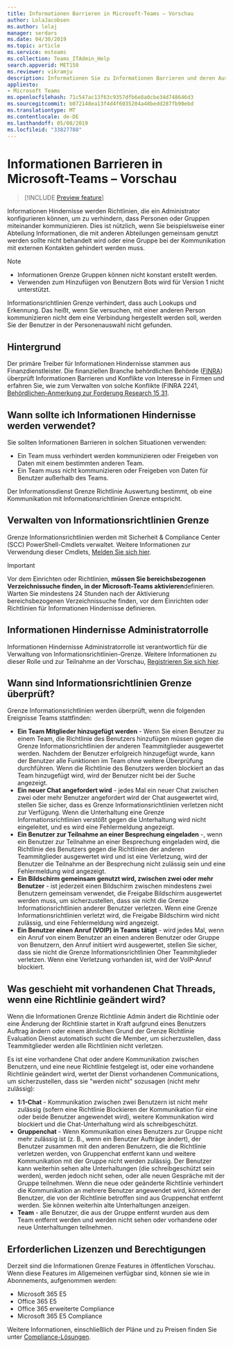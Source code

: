 ```yaml
---
title: Informationen Barrieren in Microsoft-Teams – Vorschau
author: LolaJacobsen
ms.author: lolaj
manager: serdars
ms.date: 04/30/2019
ms.topic: article
ms.service: msteams
ms.collection: Teams_ITAdmin_Help
search.appverid: MET150
ms.reviewer: vikramju
description: Informationen Sie zu Informationen Barrieren und deren Auswirkungen auf Teams.
appliesto:
- Microsoft Teams
ms.openlocfilehash: 71c547ac13f63c9357dfb6e8a0cbe34d748646d3
ms.sourcegitcommit: b072148ea13f4d4f6035204a48bedd287fb90ebd
ms.translationtype: MT
ms.contentlocale: de-DE
ms.lasthandoff: 05/08/2019
ms.locfileid: "33827788"
---
```

# <a name="information-barriers-in-microsoft-teams-preview"></a>Informationen Barrieren in Microsoft-Teams – Vorschau

> [!INCLUDE [Preview feature](includes/preview-feature.md)]

Informationen Hindernisse werden Richtlinien, die ein Administrator konfigurieren können, um zu verhindern, dass Personen oder Gruppen miteinander kommunizieren. Dies ist nützlich, wenn Sie beispielsweise einer Abteilung Informationen, die mit anderen Abteilungen gemeinsam genutzt werden sollte nicht behandelt wird oder eine Gruppe bei der Kommunikation mit externen Kontakten gehindert werden muss.

> [!NOTE]
> - Informationen Grenze Gruppen können nicht konstant erstellt werden.
> - Verwenden zum Hinzufügen von Benutzern Bots wird für Version 1 nicht unterstützt.

Informationsrichtlinien Grenze verhindert, dass auch Lookups und Erkennung. Das heißt, wenn Sie versuchen, mit einer anderen Person kommunizieren nicht dem eine Verbindung hergestellt werden soll, werden Sie der Benutzer in der Personenauswahl nicht gefunden.

## <a name="background"></a>Hintergrund

Der primäre Treiber für Informationen Hindernisse stammen aus Finanzdienstleister. Die finanziellen Branche behördlichen Behörde ([FINRA]( http://www.finra.org/)) überprüft Informationen Barrieren und Konflikte von Interesse in Firmen und erfahren Sie, wie zum Verwalten von solche Konflikte (FINRA 2241, [Behördlichen-Anmerkung zur Forderung Research 15 31](http://www.finra.org/sites/default/files/Regulatory-Notice-15-31_0.pdf).  

## <a name="when-should-i-use-information-barriers"></a>Wann sollte ich Informationen Hindernisse werden verwendet?

Sie sollten Informationen Barrieren in solchen Situationen verwenden:

- Ein Team muss verhindert werden kommunizieren oder Freigeben von Daten mit einem bestimmten anderen Team.
- Ein Team muss nicht kommunizieren oder Freigeben von Daten für Benutzer außerhalb des Teams.

Der Informationsdienst Grenze Richtlinie Auswertung bestimmt, ob eine Kommunikation mit Informationsrichtlinien Grenze entspricht. 

## <a name="managing-information-barrier-policies"></a>Verwalten von Informationsrichtlinien Grenze

Grenze Informationsrichtlinien werden mit Sicherheit & Compliance Center (SCC) PowerShell-Cmdlets verwaltet. Weitere Informationen zur Verwendung dieser Cmdlets, [Melden Sie sich hier](https://forms.office.com/Pages/ResponsePage.aspx?id=v4j5cvGGr0GRqy180BHbR1UzUQTEgHVPtD9W5uih2OlUMEwwUzhJSktIMUw2SDJJOE5FT1lTVzVTSS4u).

> [!IMPORTANT]
> Vor dem Einrichten oder Richtlinien, **müssen Sie bereichsbezogenen Verzeichnissuche finden, in der Microsoft-Teams aktivieren**definieren. Warten Sie mindestens 24 Stunden nach der Aktivierung bereichsbezogenen Verzeichnissuche finden, vor dem Einrichten oder Richtlinien für Informationen Hindernisse definieren.

## <a name="information-barriers-administrator-role"></a>Informationen Hindernisse Administratorrolle

Informationen Hindernisse Administratorrolle ist verantwortlich für die Verwaltung von Informationsrichtlinien-Grenze. Weitere Informationen zu dieser Rolle und zur Teilnahme an der Vorschau, [Registrieren Sie sich hier](https://forms.office.com/Pages/ResponsePage.aspx?id=v4j5cvGGr0GRqy180BHbR1UzUQTEgHVPtD9W5uih2OlUMEwwUzhJSktIMUw2SDJJOE5FT1lTVzVTSS4u).

## <a name="when-are-information-barrier-policies-checked"></a>Wann sind Informationsrichtlinien Grenze überprüft?

Grenze Informationsrichtlinien werden überprüft, wenn die folgenden Ereignisse Teams stattfinden:

- **Ein Team Mitglieder hinzugefügt werden** - Wenn Sie einen Benutzer zu einem Team, die Richtlinie des Benutzers hinzufügen müssen gegen die Grenze Informationsrichtlinien der anderen Teammitglieder ausgewertet werden. Nachdem der Benutzer erfolgreich hinzugefügt wurde, kann der Benutzer alle Funktionen im Team ohne weitere Überprüfung durchführen. Wenn die Richtlinie des Benutzers werden blockiert an das Team hinzugefügt wird, wird der Benutzer nicht bei der Suche angezeigt.
- **Ein neuer Chat angefordert wird** - jedes Mal ein neuer Chat zwischen zwei oder mehr Benutzer angefordert wird der Chat ausgewertet wird, stellen Sie sicher, dass es Grenze Informationsrichtlinien verletzen nicht zur Verfügung. Wenn die Unterhaltung eine Grenze Informationsrichtlinien verstößt gegen die Unterhaltung wird nicht eingeleitet, und es wird eine Fehlermeldung angezeigt.
- **Ein Benutzer zur Teilnahme an einer Besprechung eingeladen** -, wenn ein Benutzer zur Teilnahme an einer Besprechung eingeladen wird, die Richtlinie des Benutzers gegen die Richtlinien der anderen Teammitglieder ausgewertet wird und ist eine Verletzung, wird der Benutzer die Teilnahme an der Besprechung nicht zulässig sein und eine Fehlermeldung wird angezeigt.
- **Ein Bildschirm gemeinsam genutzt wird, zwischen zwei oder mehr Benutzer** - ist jederzeit einen Bildschirm zwischen mindestens zwei Benutzern gemeinsam verwendet, die Freigabe Bildschirm ausgewertet werden muss, um sicherzustellen, dass sie nicht die Grenze Informationsrichtlinien anderer Benutzer verletzen. Wenn eine Grenze Informationsrichtlinien verletzt wird, die Freigabe Bildschirm wird nicht zulässig, und eine Fehlermeldung wird angezeigt.
- **Ein Benutzer einen Anruf (VOIP) in Teams tätigt** - wird jedes Mal, wenn ein Anruf von einem Benutzer an einen anderen Benutzer oder Gruppe von Benutzern, den Anruf initiiert wird ausgewertet, stellen Sie sicher, dass sie nicht die Grenze Informationsrichtlinien Oher Teammitglieder verletzen. Wenn eine Verletzung vorhanden ist, wird der VoIP-Anruf blockiert.

## <a name="what-happens-to-existing-chat-threads-when-a-policy-is-changed"></a>Was geschieht mit vorhandenen Chat Threads, wenn eine Richtlinie geändert wird?

Wenn die Informationen Grenze Richtlinie Admin ändert die Richtlinie oder eine Änderung der Richtlinie startet in Kraft aufgrund eines Benutzers Auftrag ändern oder einem ähnlichen Grund der Grenze Richtlinie Evaluation Dienst automatisch sucht die Member, um sicherzustellen, dass Teammitglieder werden alle Richtlinien nicht verletzen. 

Es ist eine vorhandene Chat oder andere Kommunikation zwischen Benutzern, und eine neue Richtlinie festgelegt ist, oder eine vorhandene Richtlinie geändert wird, wertet der Dienst vorhandenen Communications, um sicherzustellen, dass sie "werden nicht" sozusagen (nicht mehr zulässig): 

- **1:1-Chat** - Kommunikation zwischen zwei Benutzern ist nicht mehr zulässig (sofern eine Richtlinie Blockieren der Kommunikation für eine oder beide Benutzer angewendet wird), weitere Kommunikation wird blockiert und die Chat-Unterhaltung wird als schreibgeschützt.
- **Gruppenchat** - Wenn Kommunikation eines Benutzers zur Gruppe nicht mehr zulässig ist (z. B., wenn ein Benutzer Aufträge ändert), der Benutzer zusammen mit den anderen Benutzern, die die Richtlinie verletzen werden, von Gruppenchat entfernt kann und weitere Kommunikation mit der Gruppe nicht werden zulässig. Der Benutzer kann weiterhin sehen alte Unterhaltungen (die schreibgeschützt sein werden), werden jedoch nicht sehen, oder alle neuen Gespräche mit der Gruppe teilnehmen. Wenn die neue oder geänderte Richtlinie verhindert die Kommunikation an mehrere Benutzer angewendet wird, können der Benutzer, die von der Richtlinie betroffen sind aus Gruppenchat entfernt werden. Sie können weiterhin alte Unterhaltungen anzeigen. 
- **Team** - alle Benutzer, die aus der Gruppe entfernt wurden aus dem Team entfernt werden und werden nicht sehen oder vorhandene oder neue Unterhaltungen teilnehmen.

## <a name="required-licenses-and-permissions"></a>Erforderlichen Lizenzen und Berechtigungen

Derzeit sind die Informationen Grenze Features in öffentlichen Vorschau. Wenn diese Features im Allgemeinen verfügbar sind, können sie wie in Abonnements, aufgenommen werden:

- Microsoft 365 E5
- Office 365 E5
- Office 365 erweiterte Compliance
- Microsoft 365 E5 Compliance

Weitere Informationen, einschließlich der Pläne und zu Preisen finden Sie unter [Compliance-Lösungen](https://products.office.com/business/security-and-compliance/compliance-solutions?rtc=1).
